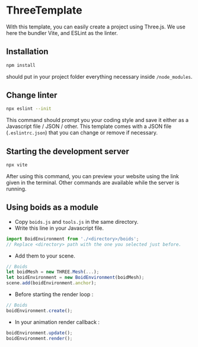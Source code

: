 # ThreeTemplate

With this template, you can easily create a project using Three.js.
We use here the bundler Vite, and ESLint as the linter.

## Installation

```sh
npm install
```
should put in your project folder everything necessary inside `/node_modules`.

## Change linter

```sh
npx eslint --init
```
This command should prompt you your coding style and save it either as a Javascript file / JSON / other.
This template comes with a JSON file (`.eslintrc.json`) that you can change or remove if necessary.

## Starting the development server

```sh
npx vite
```
After using this command, you can preview your website using the link given in the terminal.
Other commands are available while the server is running.

## Using boids as a module
- Copy `boids.js` and `tools.js` in the same directory.
- Write this line in your Javascript file.
```js
import BoidEnvironment from './<directory>/boids';
// Replace <directory> path with the one you selected just before.
```

- Add them to your scene.
```js
// Boids
let boidMesh = new THREE.Mesh(...);
let boidEnvironment = new BoidEnvironment(boidMesh);
scene.add(boidEnvironment.anchor);
```

- Before starting the render loop :
```js
// Boids
boidEnvironment.create();
```

- In your animation render callback :
```js
boidEnvironment.update();
boidEnvironment.render();
```